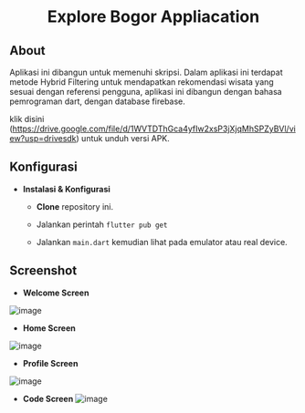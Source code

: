 # <div align="center">Explore Bogor Appliacation</div>

## About
Aplikasi ini dibangun untuk memenuhi skripsi. Dalam aplikasi ini terdapat metode Hybrid Filtering untuk mendapatkan rekomendasi wisata yang sesuai dengan referensi pengguna, aplikasi ini dibangun dengan bahasa pemrograman dart, dengan database firebase. 

klik disini (https://drive.google.com/file/d/1WVTDThGca4yfIw2xsP3jXjqMhSPZyBVl/view?usp=drivesdk) untuk unduh versi APK.

## Konfigurasi
* **Instalasi & Konfigurasi**

  + **Clone** repository ini.
  
  + Jalankan perintah `flutter pub get`
  
  + Jalankan `main.dart` kemudian lihat pada emulator atau real device.

## Screenshot 

+ **Welcome Screen**

![image](https://github.com/mrbale21/FlutterSederhana2/blob/main/ss_hasil-View/ss_welcome-view.jpeg)

+ **Home Screen**

![image](https://github.com/mrbale21/FlutterSederhana2/blob/main/ss_hasil-View/ss_home-view.jpeg)

+ **Profile Screen**

![image](https://github.com/mrbale21/FlutterSederhana2/blob/main/ss_hasil-View/ss_profil-view.jpeg)

+ **Code Screen**
![image](https://github.com/mrbale21/FlutterSederhana2/blob/main/ss_hasil-View/ss_code.png)
